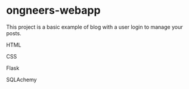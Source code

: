 # ongneers-webapp
This project is a basic example of blog with a user login to manage your posts.

HTML

CSS

Flask

SQLAchemy
